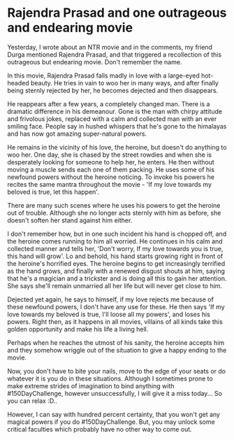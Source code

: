 # Rajendra Prasad and one outrageous and endearing movie

Yesterday, I wrote about an NTR movie and in the comments, my friend Durga mentioned Rajendra Prasad, and that triggered a recollection of this outrageous but endearing movie. Don't remember the name.

In this movie, Rajendra Prasad falls madly in love with a large-eyed hot- headed beauty. He tries in vain to woo her in many ways, and after finally being sternly rejected by her, he becomes dejected and then disappears.

He reappears after a few years, a completely changed man. There is a dramatic difference in his demeanour. Gone is the man with chirpy attitude and frivolous jokes, replaced with a calm and collected man with an ever smiling face. People say in hushed whispers that he's gone to the himalayas and has now got amazing super-natural powers.

He remains in the vicinity of his love, the heroine, but doesn't do anything to woo her. One day, she is chased by the street rowdies and when she is desperately looking for someone to help her, he enters. He then without moving a muscle sends each one of them packing. He uses some of his newfound powers without the heroine noticing. To invoke his powers he recites the same mantra throughout the movie - 'If my love towards my beloved is true, let this happen'.

There are many such scenes where he uses his powers to get the heroine out of trouble. Although she no longer acts sternly with him as before, she doesn't soften her stand against him either.

I don't remember how, but in one such incident his hand is chopped off, and the heroine comes running to him all worried. He continues in his calm and collected manner and tells her, 'Don't worry, If my love towards you is true, this hand will grow'. Lo and behold, his hand starts growing right in front of the heroine's horrified eyes. The heroine begins to get increasingly terrified as the hand grows, and finally with a renewed disgust shouts at him, saying that he's a magician and a trickster and is doing all this to gain her attention. She says she'll remain unmarried all her life but will never get close to him.

Dejected yet again, he says to himself, if my love rejects me because of these newfound powers, I don't have any use for these. He then says 'If my love towards my beloved is true, I'll loose all my powers', and loses his powers. Right then, as it happens in all movies, villains of all kinds take this golden opportunity and make his life a living hell.

Perhaps when he reaches the utmost of his sanity, the heroine accepts him and they somehow wriggle out of the situation to give a happy ending to the movie.

Now, you don't have to bite your nails, move to the edge of your seats or do whatever it is you do in these situations. Although I sometimes prone to make extreme strides of imagination to bind anything with #150DayChallenge, however unsuccessfully, I will give it a miss today... So you can relax :D..

However, I can say with hundred percent certainty, that you won't get any magical powers if you do #150DayChallenge. But, you may unlock some critical faculties which probably have no other way to come out.